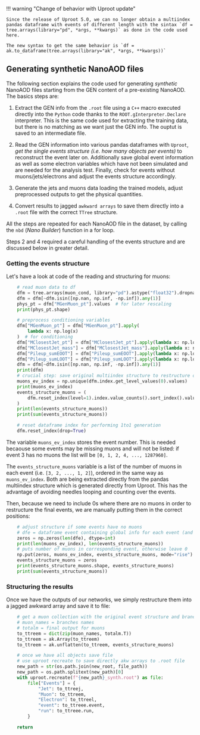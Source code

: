 !!! warning "Change of behavior with Uproot update"

    Since the release of Uproot 5.0, we can no longer obtain a multiindex pandas dataframe with events of different length with the sintax `df = tree.arrays(library="pd", *args, **kwargs)` as done in the code used here. 
    
    The new syntax to get the same behavior is `df = ak.to_dataframe(tree.arrays(library="ak", *args, **kwargs))`

## Generating synthetic NanoAOD files

The following section explains the code used for generating *synthetic* NanoAOD files starting from the GEN content of a pre-existing NanoAOD. The basics steps are:

1. Extract the GEN info from the `.root` file using a `C++` macro executed directly into the `Python` code thanks to the `ROOT.gInterpreter.Declare` interpreter. This is the same code used for extracting the training data, but there is no matching as we want just the GEN info. The ouptut is saved to an intermediate file.

2. Read the GEN information into various pandas dataframes with `Uproot`, *get the single events structure (i.e. how many objects per events)* to reconstruct the event later on. Additionally save global event information as well as some electron variables which have not been simulated and are needed for the analysis test. Finally, check for events without muons/jets/electrons and adjust the events structure accordingly.

3. Generate the jets and muons data loading the trained models, adjust preprocessed outputs to get the physical quantities.

4. Convert results to jagged `awkward arrays` to save them directly into a `.root` file with the correct `TTree` structure.

All the steps are repeated for each NanoAOD file in the dataset, by calling the `nbd` (*Nano Builder*) function in a for loop.

Steps 2 and 4 required a careful handling of the events structure and are discussed below in greater detail.

### Getting the events structure

Let's have a look at code of the reading and structuring for muons:

```python
    # read muon data to df
    dfm = tree.arrays(muon_cond, library="pd").astype("float32").dropna()
    dfm = dfm[~dfm.isin([np.nan, np.inf, -np.inf]).any(1)]
    phys_pt = dfm["MGenMuon_pt"].values  # for later rescaling
    print(phys_pt.shape)

    # preprocess conditioning variables
    dfm["MGenMuon_pt"] = dfm["MGenMuon_pt"].apply(
        lambda x: np.log(x)
    )  # for conditioning
    dfm["MClosestJet_pt"] = dfm["MClosestJet_pt"].apply(lambda x: np.log1p(x))
    dfm["MClosestJet_mass"] = dfm["MClosestJet_mass"].apply(lambda x: np.log1p(x))
    dfm["Pileup_sumEOOT"] = dfm["Pileup_sumEOOT"].apply(lambda x: np.log(x))
    dfm["Pileup_sumLOOT"] = dfm["Pileup_sumLOOT"].apply(lambda x: np.log1p(x))
    dfm = dfm[~dfm.isin([np.nan, np.inf, -np.inf]).any(1)]
    print(dfm)
    # crucial step: save original multiindex structure to restructure outputs later
    muons_ev_index = np.unique(dfm.index.get_level_values(0).values)
    print(muons_ev_index)
    events_structure_muons = (
        dfm.reset_index(level=1).index.value_counts().sort_index().values
    )
    print(len(events_structure_muons))
    print(sum(events_structure_muons))

    # reset dataframe index for performing 1to1 generation
    dfm.reset_index(drop=True)
```

The variable `muons_ev_index` stores the event number. This is needed becaouse some events may be missing muons and will not be listed: if event 3 has no muons the list will be `[0, 1, 2, 4, ..., 1287960]`.  

The `events_structure_muons` variable is a list of the number of muons in each event (i.e. `[3, 2, ..., 1, 2]`), ordered in the same way as `muons_ev_index`. Both are being extracted directly from the pandas multiindex structure which is generated directly from Uproot. This has the advantage of avoiding needles looping and counting over the events.

Then, because we need to include 0s where there are no muons in order to restructure the final events, we are manually putting them in the correct positions:

```python
    # adjust structure if some events have no muons
    # dfe = dataframe event containing global info for each event (and thus all events)
    zeros = np.zeros(len(dfe), dtype=int)
    print(len(muons_ev_index), len(events_structure_muons))
    # puts number of muons in corresponding event, otherwise leave 0
    np.put(zeros, muons_ev_index, events_structure_muons, mode="rise")
    events_structure_muons = zeros
    print(events_structure_muons.shape, events_structure_muons)
    print(sum(events_structure_muons))
```

### Structuring the results

Once we have the outputs of our networks, we simply restructure them into a jagged awkward array and save it to file:

```python
    # get a muon collection with the original event structure and branches
    # muon_names = branches names
    # totalm = final output for muons
    to_ttreem = dict(zip(muon_names, totalm.T))
    to_ttreem = ak.Array(to_ttreem)
    to_ttreem = ak.unflatten(to_ttreem, events_structure_muons)

    # once we have all objects save file
    # use uproot recreate to save directly akw arrays to .root file
    new_path = str(os.path.join(new_root, file_path))
    new_path = os.path.splitext(new_path)[0]
    with uproot.recreate(f"{new_path}_synth.root") as file:
        file["Events"] = {
            "Jet": to_ttreej,
            "Muon": to_ttreem,
            "Electron": to_ttreel,
            "event": to_ttreee.event,
            "run": to_ttreee.run,
        }

    return
```